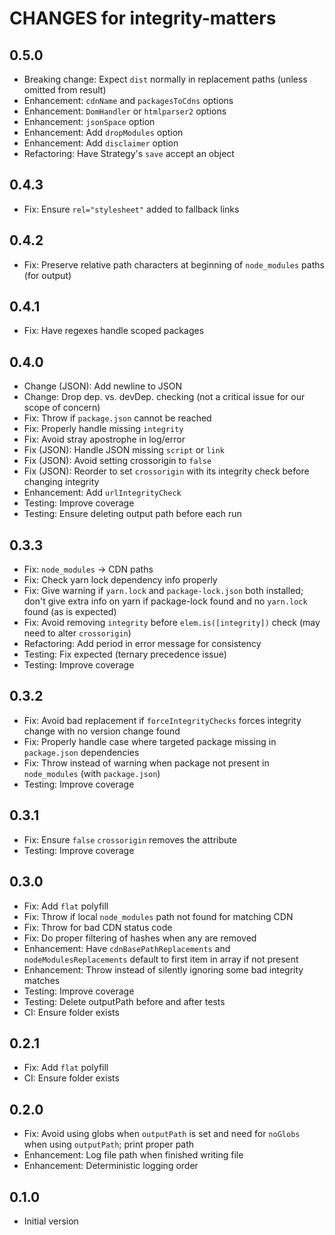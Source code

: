 # CHANGES for integrity-matters

## 0.5.0

- Breaking change: Expect `dist` normally in replacement paths
    (unless omitted from result)
- Enhancement: `cdnName` and `packagesToCdns` options
- Enhancement: `DomHandler` or `htmlparser2` options
- Enhancement: `jsonSpace` option
- Enhancement: Add `dropModules` option
- Enhancement: Add `disclaimer` option
- Refactoring: Have Strategy's `save` accept an object

## 0.4.3

- Fix: Ensure `rel="stylesheet"` added to fallback links

## 0.4.2

- Fix: Preserve relative path characters at beginning of `node_modules`
    paths (for output)

## 0.4.1

- Fix: Have regexes handle scoped packages

## 0.4.0

- Change (JSON): Add newline to JSON
- Change: Drop dep. vs. devDep. checking (not a critical issue for our
    scope of concern)
- Fix: Throw if `package.json` cannot be reached
- Fix: Properly handle missing `integrity`
- Fix: Avoid stray apostrophe in log/error
- Fix (JSON): Handle JSON missing `script` or `link`
- Fix (JSON): Avoid setting crossorigin to `false`
- Fix (JSON): Reorder to set `crossorigin` with its integrity check before
    changing integrity
- Enhancement: Add `urlIntegrityCheck`
- Testing: Improve coverage
- Testing: Ensure deleting output path before each run

## 0.3.3

- Fix: `node_modules` -> CDN paths
- Fix: Check yarn lock dependency info properly
- Fix: Give warning if `yarn.lock` and `package-lock.json` both installed;
    don't give extra info on yarn if package-lock found and no `yarn.lock`
    found (as is expected)
- Fix: Avoid removing `integrity` before `elem.is([integrity])` check
    (may need to alter `crossorigin`)
- Refactoring: Add period in error message for consistency
- Testing: Fix expected (ternary precedence issue)
- Testing: Improve coverage

## 0.3.2

- Fix: Avoid bad replacement if `forceIntegrityChecks` forces integrity
    change with no version change found
- Fix: Properly handle case where targeted package missing in
    `package.json` dependencies
- Fix: Throw instead of warning when package not present in `node_modules`
    (with `package.json`)
- Testing: Improve coverage

## 0.3.1

- Fix: Ensure `false` `crossorigin` removes the attribute
- Testing: Improve coverage

## 0.3.0

- Fix: Add `flat` polyfill
- Fix: Throw if local `node_modules` path not found for matching CDN
- Fix: Throw for bad CDN status code
- Fix: Do proper filtering of hashes when any are removed
- Enhancement: Have `cdnBasePathReplacements` and `nodeModulesReplacements`
    default to first item in array if not present
- Enhancement: Throw instead of silently ignoring some bad integrity matches
- Testing: Improve coverage
- Testing: Delete outputPath before and after tests
- CI: Ensure folder exists

## 0.2.1

- Fix: Add `flat` polyfill
- CI: Ensure folder exists

## 0.2.0

- Fix: Avoid using globs when `outputPath` is set and need for `noGlobs`
    when using `outputPath`; print proper path
- Enhancement: Log file path when finished writing file
- Enhancement: Deterministic logging order

## 0.1.0

- Initial version
